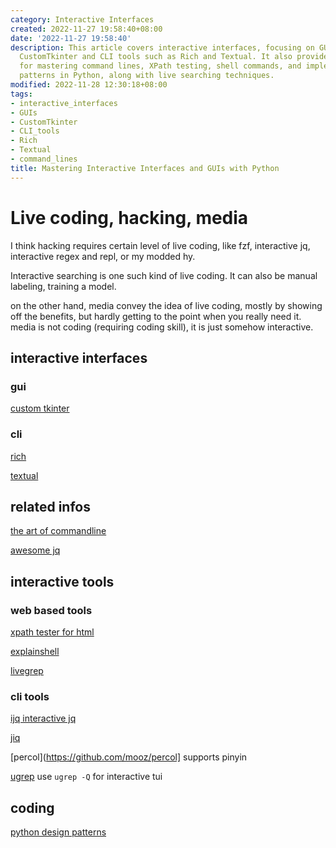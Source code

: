 ```yaml
---
category: Interactive Interfaces
created: 2022-11-27 19:58:40+08:00
date: '2022-11-27 19:58:40'
description: This article covers interactive interfaces, focusing on GUIs built with
  CustomTkinter and CLI tools such as Rich and Textual. It also provides resources
  for mastering command lines, XPath testing, shell commands, and implementing design
  patterns in Python, along with live searching techniques.
modified: 2022-11-28 12:30:18+08:00
tags:
- interactive_interfaces
- GUIs
- CustomTkinter
- CLI_tools
- Rich
- Textual
- command_lines
title: Mastering Interactive Interfaces and GUIs with Python
---
```


# Live coding, hacking, media

I think hacking requires certain level of live coding, like fzf, interactive jq, interactive regex and repl, or my modded hy.

Interactive searching is one such kind of live coding. It can also be manual labeling, training a model.

on the other hand, media convey the idea of live coding, mostly by showing off the benefits, but hardly getting to the point when you really need it. media is not coding (requiring coding skill), it is just somehow interactive.

## interactive interfaces

### gui

[custom tkinter](https://github.com/TomSchimansky/CustomTkinter)

### cli

[rich](https://github.com/textualize/rich)

[textual](https://github.com/textualize/textual)

## related infos

[the art of commandline](https://github.com/jlevy/the-art-of-command-line)

[awesome jq](https://github.com/fiatjaf/awesome-jq)

## interactive tools

### web based tools

[xpath tester for html](http://xpather.com)

[explainshell](https://explainshell.com/)

[livegrep](https://github.com/livegrep/livegrep)

### cli tools

[ijq interactive jq](https://sr.ht/~gpanders/ijq/)

[jiq](https://github.com/fiatjaf/jiq)

[percol](https://github.com/mooz/percol] supports pinyin

[ugrep](https://github.com/Genivia/ugrep) use `ugrep -Q` for interactive tui

## coding

[python design patterns](https://github.com/faif/python-patterns)
